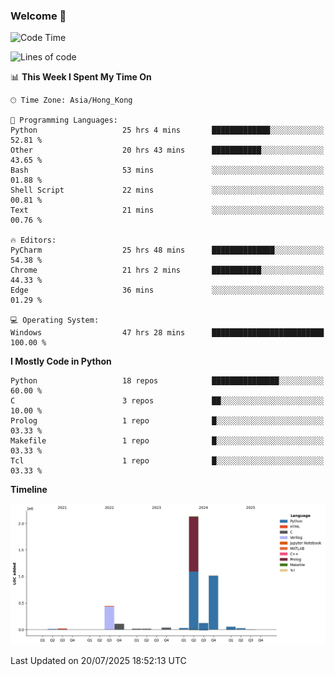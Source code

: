 ### Welcome 👋

<!--START_SECTION:waka-->
![Code Time](http://img.shields.io/badge/Code%20Time-2%2C379%20hrs%2032%20mins-blue)

![Lines of code](https://img.shields.io/badge/From%20Hello%20World%20I%27ve%20Written-4.0%20million%20lines%20of%20code-blue)

📊 **This Week I Spent My Time On** 

```text
🕑︎ Time Zone: Asia/Hong_Kong

💬 Programming Languages: 
Python                   25 hrs 4 mins       █████████████░░░░░░░░░░░░   52.81 % 
Other                    20 hrs 43 mins      ███████████░░░░░░░░░░░░░░   43.65 % 
Bash                     53 mins             ░░░░░░░░░░░░░░░░░░░░░░░░░   01.88 % 
Shell Script             22 mins             ░░░░░░░░░░░░░░░░░░░░░░░░░   00.81 % 
Text                     21 mins             ░░░░░░░░░░░░░░░░░░░░░░░░░   00.76 % 

🔥 Editors: 
PyCharm                  25 hrs 48 mins      ██████████████░░░░░░░░░░░   54.38 % 
Chrome                   21 hrs 2 mins       ███████████░░░░░░░░░░░░░░   44.33 % 
Edge                     36 mins             ░░░░░░░░░░░░░░░░░░░░░░░░░   01.29 % 

💻 Operating System: 
Windows                  47 hrs 28 mins      █████████████████████████   100.00 % 
```

**I Mostly Code in Python** 

```text
Python                   18 repos            ███████████████░░░░░░░░░░   60.00 % 
C                        3 repos             ██░░░░░░░░░░░░░░░░░░░░░░░   10.00 % 
Prolog                   1 repo              █░░░░░░░░░░░░░░░░░░░░░░░░   03.33 % 
Makefile                 1 repo              █░░░░░░░░░░░░░░░░░░░░░░░░   03.33 % 
Tcl                      1 repo              █░░░░░░░░░░░░░░░░░░░░░░░░   03.33 % 
```



**Timeline**

![Lines of Code chart](https://raw.githubusercontent.com/xhj2501/xhj2501/main/assets/bar_graph.png)


 Last Updated on 20/07/2025 18:52:13 UTC
<!--END_SECTION:waka-->

